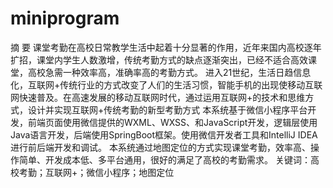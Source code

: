 # miniprogram
摘  要
课堂考勤在高校日常教学生活中起着十分显著的作用，近年来国内高校逐年扩招，课堂内学生人数激增，传统考勤方式的缺点逐渐突出，已经不适合高效课堂，高校急需一种效率高，准确率高的考勤方式。
进入21世纪，生活日趋信息化，互联网+传统行业的方式改变了人们的生活习惯，智能手机的出现使移动互联网快速普及。在高速发展的移动互联网时代，通过运用互联网+的技术和思维方式，设计并实现互联网+传统考勤的新型考勤方式
本系统基于微信小程序平台开发，前端页面使用微信提供的WXML、WXSS、和JavaScript开发，逻辑层使用Java语言开发，后端使用SpringBoot框架。使用微信开发者工具和IntelliJ IDEA进行前后端开发和调试。
本系统通过地图定位的方式实现课堂考勤，效率高、操作简单、开发成本低、多平台通用，很好的满足了高校的考勤需求。
关键词：高校考勤；互联网+；微信小程序；地图定位
 
